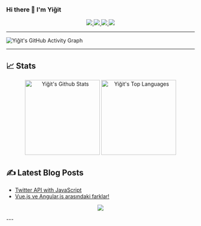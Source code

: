 ### Hi there 👋 I'm Yiğit

<p align="center">
	<a href="https://www.linkedin.com/in/s-yi%C4%9Fit-tosun/">
		<img src="https://img.shields.io/badge/LinkedIn-0077B5?style=for-the-badge&logo=linkedin&logoColor=white" />
	</a>
	<a href="https://yigttos.medium.com/">
		<img src="https://img.shields.io/badge/medium-%2312100E.svg?&style=for-the-badge&logo=medium&logoColor=white" />
	</a>
  <a href="https://yigittosun.github.io/">
		<img src="https://img.shields.io/badge/portfolio-1AA260?style=for-the-badge&logo=About.me&logoColor=white" />
	</a>
  <a href="mailto:yigttos@gmail.com">
		<img src="https://img.shields.io/badge/Gmail-D14836?style=for-the-badge&logo=gmail&logoColor=white" />
	</a>
</p>

---

![Yiğit's GitHub Activity Graph](https://activity-graph.herokuapp.com/graph?username=yigittosun&hide_border=true&theme=redical)

---

## 📈 Stats

<p align="center">
    <a href="#"><img alt="Yiğit's Github Stats" src="https://github-readme-stats.vercel.app/api?username=yigittosun&show_icons=true&include_all_commits=true&count_private=true&theme=react&hide_border=true&bg_color=0D1117&title_color=F0DB4F&icon_color=F0DB4F" height="200"/></a>
    <a href="#"><img alt="Yiğit's Top Languages" src="https://github-readme-stats.vercel.app/api/top-langs/?username=yigittosun&langs_count=10&layout=compact&theme=react&hide_border=true&bg_color=0D1117&title_color=F0DB4F&icon_color=F0DB4F" height="200"/></a>
</p>

## ✍️ Latest Blog Posts

<!-- BLOG-POST-LIST:START -->
- [Twitter API with JavaScript](https://yigttos.medium.com/twitter-api-with-javascript-29db810524ea)
- [Vue.js ve Angular.js arasındaki farklar!](https://yigttos.medium.com/vue-js-ve-angular-js-aras%C4%B1ndaki-farklar-65dd2f96fc92)
<!-- BLOG-POST-LIST:END -->

<p align="center"><img src="https://komarev.com/ghpvc/?username=yunusirmak&color=red"/></p>
---
